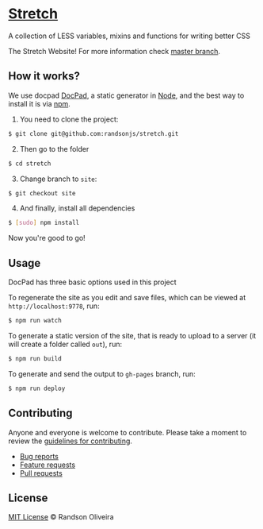 # [Stretch](https://randsonjs.github.io/stretch)

A collection of LESS variables, mixins and functions for writing better CSS

The Stretch Website! For more information check [master branch](https://github.com/randsonjs/stretch/blob/master/README.md).

## How it works?

We use docpad [DocPad](https://github.com/bevry/docpad), a static generator in [Node](http://nodejs.org/), and the best way to install it is via [npm](http://npmjs.org/).

1. You need to clone the project:

```sh
$ git clone git@github.com:randsonjs/stretch.git
```

2. Then go to the folder

```sh
$ cd stretch
```

3. Change branch to `site`:

```sh
$ git checkout site
```

4. And finally, install all dependencies

```sh
$ [sudo] npm install
```

Now you're good to go!

## Usage

DocPad has three basic options used in this project

To regenerate the site as you edit and save files, which can be viewed at `http://localhost:9778`, run:

```sh
$ npm run watch
```

To generate a static version of the site, that is ready to upload to a server (it will create a folder called `out`), run:

```sh
$ npm run build
```

To generate and send the output to `gh-pages` branch, run:

```sh
$ npm run deploy
```

## Contributing

Anyone and everyone is welcome to contribute. Please take a moment to
review the [guidelines for contributing](https://github.com/randsonjs/stretch/blob/master/README.md).

* [Bug reports](https://github.com/randsonjs/stretch/blob/master/CONTRIBUTING.md#bugs)
* [Feature requests](https://github.com/randsonjs/stretch/blob/master/CONTRIBUTING.md#features)
* [Pull requests](https://github.com/randsonjs/stretch/blob/master/CONTRIBUTING.md#pull-requests)

## License
[MIT License](https://github.com/randsonjs/stretch/blob/master/LICENSE) © Randson Oliveira

